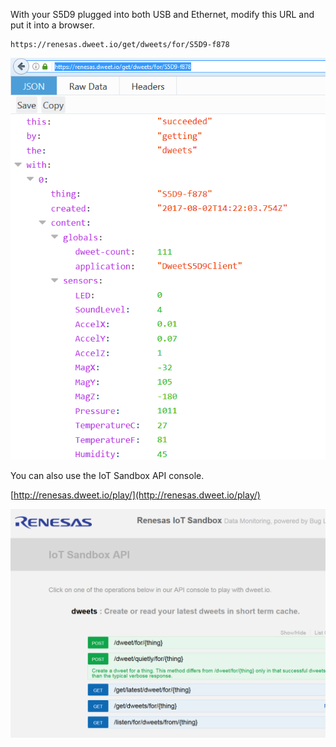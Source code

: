 With your S5D9 plugged into both USB and Ethernet, modify this URL and put it into a browser.

    https://renesas.dweet.io/get/dweets/for/S5D9-f878

![](img/dweet/all-data.png)

You can also use the IoT Sandbox API console.

[http://renesas.dweet.io/play/](http://renesas.dweet.io/play/)


![](img/dweet/api-console.png)